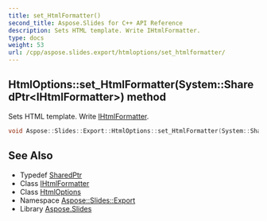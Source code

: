 ```yaml
---
title: set_HtmlFormatter()
second_title: Aspose.Slides for C++ API Reference
description: Sets HTML template. Write IHtmlFormatter.
type: docs
weight: 53
url: /cpp/aspose.slides.export/htmloptions/set_htmlformatter/
---
```

## HtmlOptions::set_HtmlFormatter(System::SharedPtr\<IHtmlFormatter\>) method


Sets HTML template. Write [IHtmlFormatter](../../ihtmlformatter/).

```cpp
void Aspose::Slides::Export::HtmlOptions::set_HtmlFormatter(System::SharedPtr<IHtmlFormatter> value) override
```

## See Also

* Typedef [SharedPtr](../../system/sharedptr/)
* Class [IHtmlFormatter](../ihtmlformatter/)
* Class [HtmlOptions](./)
* Namespace [Aspose::Slides::Export](../)
* Library [Aspose.Slides](../../)